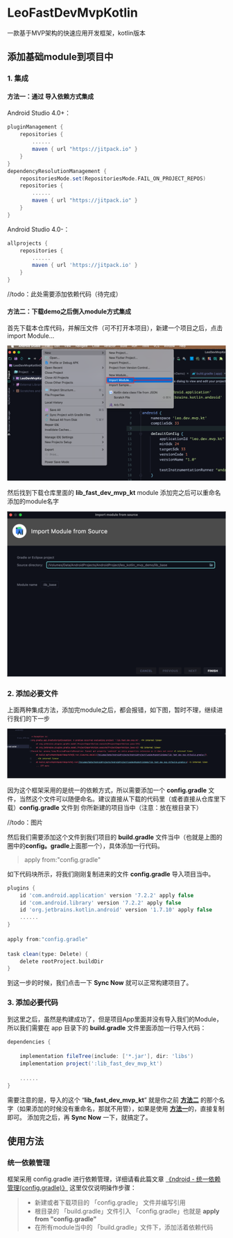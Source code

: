 # LeoFastDevMvpKotlin

一款基于MVP架构的快速应用开发框架，kotlin版本

## 添加基础module到项目中
### 1. 集成
#### 方法一：通过 导入依赖方式集成

Android Studio 4.0+：
```groovy
pluginManagement {
    repositories {
        ......
        maven { url "https://jitpack.io" }
    }
}
dependencyResolutionManagement {
    repositoriesMode.set(RepositoriesMode.FAIL_ON_PROJECT_REPOS)
    repositories {
        ......
        maven { url "https://jitpack.io" }
    }
}
```
Android Studio 4.0-：
```groovy
allprojects {
    repositories {
        ......
        maven { url 'https://jitpack.io' }
    }
}
```

//todo：此处需要添加依赖代码（待完成）

#### 方法二：下载demo之后倒入module方式集成

首先下载本仓库代码，并解压文件（可不打开本项目），新建一个项目之后，点击 import Module...


![import module](https://github.com/leo2777/LeoFastDevMvpKotlin/blob/main/show_imgs/Snipaste_2023-04-18_16-06-04.png)

然后找到下载仓库里面的 **lib_fast_dev_mvp_kt** module 添加完之后可以重命名添加的module名字

![选中module](https://github.com/leo2777/LeoFastDevMvpKotlin/blob/main/show_imgs/Snipaste_2023-04-18_16-08-47.png)

### 2. 添加必要文件

上面两种集成方法，添加完module之后，都会报错，如下图，暂时不理，继续进行我们的下一步

![导入报错](https://github.com/leo2777/LeoFastDevMvpKotlin/blob/main/show_imgs/Snipaste_2023-04-18_16-11-41.png)

因为这个框架采用的是统一的依赖方式，所以需要添加一个 **config.gradle** 文件，当然这个文件可以随便命名。建议直接从下载的代码里（或者直接从仓库里下载）**config.gradle** 文件到
你所新建的项目当中（注意：放在根目录下）

//todo：图片

然后我们需要添加这个文件到我们项目的 **build.gradle** 文件当中（也就是上图的圈中的**config。gradle**上面那一个），具体添加一行代码。

> apply from:"config.gradle"

如下代码块所示，将我们刚刚复制进来的文件 **config.gradle** 导入项目当中。

```groovy
plugins {
    id 'com.android.application' version '7.2.2' apply false
    id 'com.android.library' version '7.2.2' apply false
    id 'org.jetbrains.kotlin.android' version '1.7.10' apply false
    ......
}

apply from:"config.gradle"

task clean(type: Delete) {
    delete rootProject.buildDir
}
```

到这一步的时候，我们点击一下 **Sync Now** 就可以正常构建项目了。

### 3. 添加必要代码
到这里之后，虽然是构建成功了，但是项目App里面并没有导入我们的Module，所以我们需要在 app 目录下的 **build.gradle** 文件里面添加一行导入代码：

```groovy
dependencies {

    implementation fileTree(include: ['*.jar'], dir: 'libs')
    implementation project(':lib_fast_dev_mvp_kt')
    
    ......
}
```
需要注意的是，导入的这个 “**lib_fast_dev_mvp_kt**” 就是你之前
[**方法二**](https://github.com/leo2777/LeoFastDevMvpKotlin/new/main?readme=1#%E6%96%B9%E6%B3%95%E4%BA%8C%E4%B8%8B%E8%BD%BDdemo%E4%B9%8B%E5%90%8E%E5%80%92%E5%85%A5module%E6%96%B9%E5%BC%8F%E9%9B%86%E6%88%90)
的那个名字（如果添加的时候没有重命名，那就不用管），如果是使用
[**方法一**](https://github.com/leo2777/LeoFastDevMvpKotlin/new/main?readme=1#%E6%96%B9%E6%B3%95%E4%B8%80%E9%80%9A%E8%BF%87-%E5%AF%BC%E5%85%A5%E4%BE%9D%E8%B5%96%E6%96%B9%E5%BC%8F%E9%9B%86%E6%88%90)的，直接复制即可。
添加完之后，再 **Sync Now** 一下，就搞定了。

## 使用方法

### 统一依赖管理

框架采用 config.gradle 进行依赖管理，详细请看此篇文章 [《ndroid - 统一依赖管理(config.gradle)》](https://juejin.cn/post/7224007334513770551) 这里仅仅说明操作步骤：

> - 新建或者下载项目的 「config.gradle」 文件并编写引用
> - 根目录的 「build.gradle」文件引入 「config.gradle」也就是 **apply from "config.gradle"**
> - 在所有module当中的 「build.gradle」文件下，添加活着依赖代码







    
    
